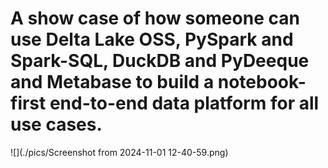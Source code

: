 # A show case of how someone can use Delta Lake OSS, PySpark and Spark-SQL, DuckDB and PyDeeque and Metabase to build a notebook-first end-to-end data platform for all use cases.



![](./pics/Screenshot from 2024-11-01 12-40-59.png)
